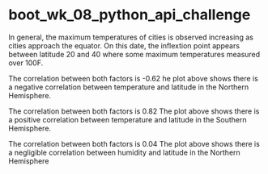 # boot_wk_08_python_api_challenge

In general, the maximum temperatures of cities is observed increasing as cities approach the equator. On this date, the inflextion point appears between latitude 20 and 40 where some maximum temperatures measured over 100F.

The correlation between both factors is -0.62
he plot above shows there is a negative correlation between temperature and latitude in the Northern Hemisphere.

The correlation between both factors is 0.82
The plot above shows there is a positive correlation between temperature and latitude in the Southern Hemisphere.

The correlation between both factors is 0.04
The plot above shows there is a negligible correlation between humidity and latitude in the Northern Hemisphere